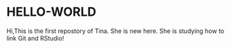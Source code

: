# HELLO-WORLD

Hi,This is the first repostory of Tina. 
She is new here. She is studying how to link Git and RStudio!
